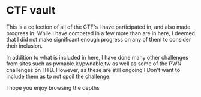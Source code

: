 # CTF vault

This is a collection of all of the CTF's I have participated in, and also made progress in.
While I have competed in a few more than are in here, I deemed that I did not make significant enough progress on any of them to consider their inclusion.

In addition to what is included in here, I have done many other challenges from sites such as pwnable.kr/pwnable.tw as well as some of the PWN challenges on HTB.
However, as these are still ongoing I Don't want to include them as to not spoil the challenge.

I hope you enjoy browsing the depths
